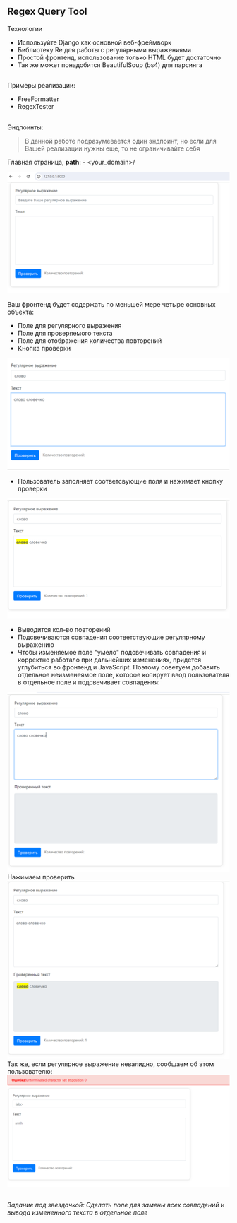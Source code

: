 ## Regex Query Tool

Технологии

- Используйте Django как основной веб-фреймворк
- Библиотеку Re для работы с регулярными выражениями
- Простой фронтенд, использование только HTML будет достаточно
- Так же может понадобится BeautifulSoup (bs4) для парсинга

##

Примеры реализации:
- FreeFormatter
- RegexTester

##

Эндпоинты:

> В данной работе подразумевается один эндпоинт, но если для Вашей реализации нужны еще, то не ограничивайте себя 

Главная страница, **path**:  - <your_domain>/

![img.png](readme_images/img.png)

Ваш фронтенд будет содержать по меньшей мере четыре основных объекта:
- Поле для регулярного выражения
- Поле для проверяемого текста
- Поле для отображения количества повторений
- Кнопка проверки

![img.png](readme_images/input.png)

- Пользователь заполняет соответсвующие поля и нажимает кнопку проверки

![img_2.png](readme_images/img_1.png)

- Выводится кол-во повторений
- Подсвечиваются совпадения соответствующие регулярному выражению
- Чтобы изменяемое поле "умело" подсвечивать cовпадения и корректно работало при дальнейших изменениях,
придется углубиться во фронтенд и JavaScript. Поэтому советуем добавить отдельное неизменеямое поле, которое копирует ввод пользователя в отдельное поле и подсвечивает совпадения:

![img_2.png](readme_images/img_2.png)
Нажимаем проверить
![img_2.png](readme_images/img_3.png)
Так же, если регулярное выражение невалидно, сообщаем об этом пользователю:
![img_2.png](readme_images/img_4.png)

##

*Задание под звездочкой:
Сделать поле для замены всех совпадений и вывода измененного текста в отдельное поле*